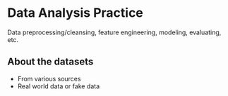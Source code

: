 # Data Analysis Practice
Data preprocessing/cleansing, feature engineering, modeling, evaluating, etc.

## About the datasets
- From various sources
- Real world data or fake data
